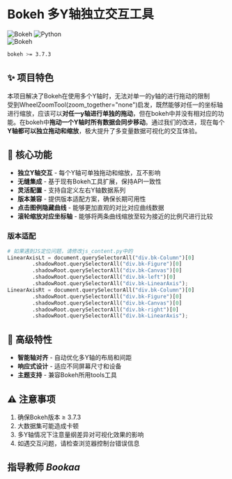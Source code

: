 # Bokeh 多Y轴独立交互工具

![Bokeh](https://static.bokeh.org/logos/logotype.svg)
![Python](https://img.shields.io/badge/Python-3.13.5-blue.svg)  
![Bokeh](https://img.shields.io/badge/Bokeh-3.7.3-orange.svg)
```bash
bokeh >= 3.7.3
```
## ✨ 项目特色

本项目解决了Bokeh在使用多个Y轴时，无法对单一的y轴的进行拖动的限制  
受到WheelZoomTool(zoom_together="none")启发，既然能够对任一的坐标轴进行缩放，应该可以**对任一y轴进行单独的拖动**，但在bokeh中并没有相对应的功能。在bokeh中**拖动一个Y轴时所有数据会同步移动**。通过我们的改进，现在每个**Y轴都可以独立拖动和缩放**，极大提升了多变量数据可视化的交互体验。

## 🚀 核心功能

- **独立Y轴交互** - 每个Y轴可单独拖动和缩放，互不影响
- **无缝集成** - 基于现有Bokeh工具扩展，保持API一致性
- **灵活配置** - 支持自定义左右Y轴数据系列
- **版本兼容** - 提供版本适配方案，确保长期可用性
- **点击图例隐藏曲线** - 能够更加直观的对比对应曲线数据
- **滚轮缩放对应坐标轴** - 能够将两条曲线缩放至较为接近的比例尺进行比较

### 版本适配

```python
# 如果遇到JS定位问题，请修改js_content.py中的
LinearAxisLt = document.querySelectorAll("div.bk-Column")[0]
        .shadowRoot.querySelectorAll("div.bk-Figure")[0]
        .shadowRoot.querySelectorAll("div.bk-Canvas")[0]
        .shadowRoot.querySelectorAll("div.bk-left")[0]
        .shadowRoot.querySelectorAll("div.bk-LinearAxis");
LinearAxisRt = document.querySelectorAll("div.bk-Column")[0]
        .shadowRoot.querySelectorAll("div.bk-Figure")[0]
        .shadowRoot.querySelectorAll("div.bk-Canvas")[0]
        .shadowRoot.querySelectorAll("div.bk-right")[0]
        .shadowRoot.querySelectorAll("div.bk-LinearAxis");
```

## 🌟 高级特性

- **智能轴对齐** - 自动优化多Y轴的布局和间距
- **响应式设计** - 适应不同屏幕尺寸和设备
- **主题支持** - 兼容Bokeh所用tools工具

## ⚠️ 注意事项

1. 确保Bokeh版本 ≥ 3.7.3
2. 大数据集可能造成卡顿
3. 多Y轴情况下注意量纲差异对可视化效果的影响
4. 如遇交互问题，请检查浏览器控制台错误信息

## 指导教师 *Bookaa*















